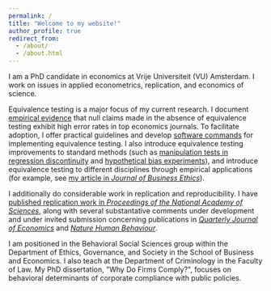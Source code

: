 ```yaml
---
permalink: /
title: "Welcome to my website!"
author_profile: true
redirect_from: 
  - /about/
  - /about.html
---
```


I am a PhD candidate in economics at Vrije Universiteit (VU) Amsterdam. I work on issues in applied econometrics, replication, and economics of science. 

Equivalence testing is a major focus of my current research. I document [empirical evidence](https://jack-fitzgerald.github.io/files/The_Need_for_Equivalence_Testing_in_Economics.pdf) that null claims made in the absence of equivalence testing exhibit high error rates in top economics journals. To facilitate adoption, I offer practical guidelines and develop [software commands](https://jack-fitzgerald.github.io/code/) for implementing equivalence testing. I also introduce equivalence testing improvements to standard methods (such as [manipulation tests in regression discontinuity](https://jack-fitzgerald.github.io/files/RDD_Equivalence.pdf) and [hypothetical bias experiments](https://jack-fitzgerald.github.io/files/Hypothetical_Incentives.pdf)), and introduce equivalence testing to different disciplines through empirical applications (for example, see [my article in <i>Journal of Business Ethics</i>](https://doi.org/10.1007/s10551-024-05731-x)). 

I additionally do considerable work in replication and reproducibility. I have [published replication work in <i>Proceedings of the National Academy of Sciences</i>](https://jack-fitzgerald.github.io/files/RR24_Replication.pdf), along with several substantative comments under development and under invited submission concerning publications in [<i>Quarterly Journal of Economics</i>](https://jack-fitzgerald.github.io/files/MS23_Replication.pdf) and [<i>Nature Human Behaviour</i>](https://jack-fitzgerald.github.io/files/WEA23_Replication.pdf).

I am positioned in the Behavioral Social Sciences group within the Department of Ethics, Governance, and Society in the School of Business and Economics. I also teach at the Department of Criminology in the Faculty of Law. My PhD dissertation, "Why Do Firms Comply?", focuses on behavioral determinants of corporate compliance with public policies.
